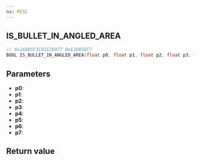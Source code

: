 ```yaml
---
ns: MISC
---
```

## IS_BULLET_IN_ANGLED_AREA

```c
// 0x1A8B5F3C01E2B477 0xE2DB58F7
BOOL IS_BULLET_IN_ANGLED_AREA(float p0, float p1, float p2, float p3, float p4, float p5, float p6, BOOL p7);
```


## Parameters
* **p0**: 
* **p1**: 
* **p2**: 
* **p3**: 
* **p4**: 
* **p5**: 
* **p6**: 
* **p7**: 

## Return value
